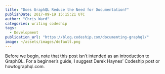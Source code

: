 ```yaml
---
title: "Does GraphQL Reduce the Need for Documentation?"
publishDate: 2017-09-19 15:15:21 UTC
author: "Chris Ward"
categories: writing codeship
tags:
  - Development
publication_url: "https://blog.codeship.com/documenting-graphql/"
image: ~/assets/images/default.png
---
```

Before we begin, note that this post isn’t intended as an introduction to GraphQL. For a beginner’s guide, I suggest Derek Haynes’ Codeship post or howtographql.com.